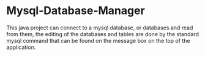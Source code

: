 # Mysql-Database-Manager

This java project can connect to a mysql database, or databases and read from them, 
the editing of the databases and tables are done by the standard mysql command that can be found on the message box on the top of the application.
